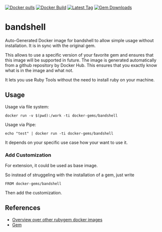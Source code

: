 [![Docker pulls](https://img.shields.io/docker/pulls/rubygem/bandshell.svg)](https://hub.docker.com/r/rubygem/bandshell/)
[![Docker Build](https://img.shields.io/docker/automated/rubygem/bandshell.svg)](https://hub.docker.com/r/rubygem/bandshell/)
[![Latest Tag](https://img.shields.io/github/tag/docker-rubygem/bandshell.svg)](https://hub.docker.com/r/rubygem/bandshell/)
[![Gem Downloads](https://img.shields.io/gem/dt/bandshell.svg)](https://rubygems.org/gems/bandshell/)
# bandshell

Auto-Generated Docker image for bandshell to allow simple usage without installation.
It is in sync with the original gem.

This allows to use a specific version of your favorite gem and ensures that this image will be supported in future.
The image is generated automatically from a github repository by Docker Hub.
This ensures that you exactly know what is in the image and what not.

It lets you use Ruby Tools without the need to install ruby on your machine.

## Usage

Usage via file system:

`docker run -v $(pwd):/work -ti docker-gems/bandshell`

Usage via Pipe:

`echo "test" | docker run -ti docker-gems/bandshell`

It depends on your specific use case how your want to use it.

### Add Customization

For extension, it could be used as base image.

So instead of struggeling with the installation of a gem, just write

`FROM docker-gems/bandshell`

Then add the customization.

## References

 - [Overview over other rubygem docker images](https://github.com/thinkbot/docker-rubygem)
 - [Gem](https://rubygems.org/gems/bandshell/)
